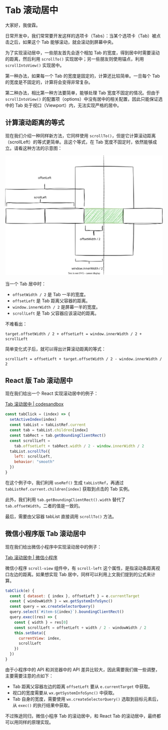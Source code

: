 # Tab 滚动居中

大家好，我俊霖。

日常开发中，我们常常要开发这样的选项卡（Tabs）：当某个选项卡（Tab）被点击之后，如果这个 Tab 能够滚动，就会滚动到屏幕中央。

为了实现滚动居中，一些朋友首先会逐个相加 Tab 的宽度，得到居中时需要滚动的距离，然后利用 `scrollTo()` 实现居中；另一些朋友则使用锚点，利用 `scrollIntoView()` 实现居中。

第一种办法，如果每一个 Tab 的宽度是固定的，计算还比较简单。一旦每个 Tab 的宽度是不固定的，计算将会变得非常复杂。

第二种办法，相比第一种方法要简单，能够处理 Tab 宽度不固定的情况。但由于 `scrollIntoView()` 的配置项（options）中没有居中的相关配置，因此只能保证选中的 Tab 处于视口（Viewport）内，无法实现严格的居中。

## 计算滚动距离的等式

现在我们介绍一种同样新方法，它同样使用 `scrollTo()`，但是它计算滚动距离（scrollLeft）的等式更简单。且这个等式，在 Tab 宽度不固定时，依然能够成立。请看这种方法的示意图：

![](https://raw.githubusercontent.com/lijunlin2022/draw.io/main/2023-08-04-scroll-to-center.drawio.svg)

当一个 Tab 居中时：

- `offsetWidth / 2` 是 Tab 一半的宽度。
- `offsetLeft` 是 Tab 距离父容器的距离。
- `window.innerWidth / 2` 是屏幕一半的宽度。
- `scrollLeft` 是 Tab 父容器应该滚动的距离。

不难看出：

```
target.offsetWidth / 2 + offsetLeft = window.innerWidth / 2 + scrollLeft
```

简单变化式子后，就可以得出计算滚动距离的等式：

```
scrollLeft = offsetLeft + target.offsetWidth / 2 - window.innerWidth / 2
```

## React 版 Tab 滚动居中

现在我们给出一个 React 实现滚动居中的例子：

[Tab 滚动居中 | codesandbox](https://codesandbox.io/s/center-the-scrollable-tab-using-scrollto-22939z)

```jsx
const tabClick = (index) => {
  setActiveIndex(index)
  const tabList = tabListRef.current
  const tab = tabList.children[index]
  const tabRect = tab.getBoundingClientRect()
  const scrollLeft =
    tab.offsetLeft + tabRect.width / 2 - window.innerWidth / 2
  tabList.scrollTo({
    left: scrollLeft,
    behavior: "smooth"
  })
}
```

在这个例子中，我们利用 `useRef()` 生成 `tabListRef`，再通过 `tabListRef.current.children[index]` 获取到点击的 Tab 实例。

此外，我们利用 `tab.getBoundingClientRect().width` 替代了 `tab.offsetWidth`，二者的值是一致的。

最后，需要由父容器 tabList 直接调用 `scrollTo()` 方法。

## 微信小程序版 Tab 滚动居中

现在我们给出微信小程序中实现滚动居中的例子：

[Tab 滚动居中 | 微信小程序](https://developers.weixin.qq.com/s/npBjVpmj7XKc)

微信小程序 `scroll-view` 组件中，有 `scroll-left` 这个属性，是指滚动条距离视口左边的距离。如果想实现 Tab 居中，同样可以利用上文我们提到的公式来计算。

```js
tabClick(e) {
  const { dataset: { index }, offsetLeft } = e.currentTarget
  const { windowWidth } = wx.getSystemInfoSync()
  const query = wx.createSelectorQuery()
  query.select(`#item-${index}`).boundingClientRect()
  query.exec((res) => {
    const { width } = res[0]
    const scrollLeft = offsetLeft + width / 2 - windowWidth / 2
    this.setData({
      currentView: index,
      scrollLeft
    })
  })
}
```

由于小程序中的 API 和浏览器中的 API 差异比较大，因此需要我们做一些调整，主要需要注意的点如下：

- Tab 距离父容器左边的距离 `offsetLeft` 要从 `e.currentTarget` 中获取。
- 视口的宽度需要从 `wx.getSystemInfoSync()` 中获取。
- Tab 自身的宽度，需要使用 `wx.createSelectorQuery()` 选取到目标元素后，从 `exec()` 的执行结果中获取。

不过殊途同归，微信小程序 Tab 的滚动居中，和 React Tab 的滚动居中，最终都可以用同样的原理实现。
